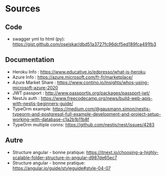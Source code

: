 # Sources 

## Code
- swagger yml to html (py): https://gist.github.com/oseiskar/dbd51a3727fc96dcf5ed189fca491fb3 

## Documentation 
- Heroku Info : https://www.educative.io/edpresso/what-is-heroku
- Azure Info : https://azure.microsoft.com/fr-fr/marketplace/
- Azure Market Share : https://www.contino.io/insights/whos-using-microsoft-azure-2020
- JWT passport : http://www.passportjs.org/packages/passport-jwt/
- NestJs auth : https://www.freecodecamp.org/news/build-web-apis-with-nestjs-beginners-guide/
- TypeOrm example: https://medium.com/@gausmann.simon/nestjs-typeorm-and-postgresql-full-example-development-and-project-setup-working-with-database-c1a2b1b11b8f
- TypeOrm multiple conns: https://github.com/nestjs/nest/issues/4283

## Autre
- Structure angular - bonne pratique: https://itnext.io/choosing-a-highly-scalable-folder-structure-in-angular-d987de65ec7
- Structure angular - bonne pratique: https://angular.io/guide/styleguide#style-04-07
